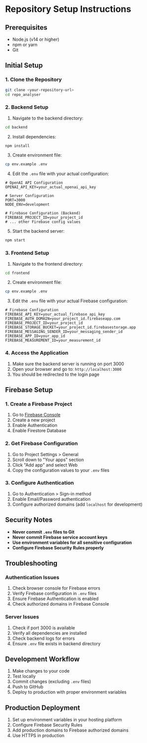 # Repository Setup Instructions

## Prerequisites

- Node.js (v14 or higher)
- npm or yarn
- Git

## Initial Setup

### 1. Clone the Repository
```bash
git clone <your-repository-url>
cd repo_analyser
```

### 2. Backend Setup

1. Navigate to the backend directory:
```bash
cd backend
```

2. Install dependencies:
```bash
npm install
```

3. Create environment file:
```bash
cp env.example .env
```

4. Edit the `.env` file with your actual configuration:
```env
# OpenAI API Configuration
OPENAI_API_KEY=your_actual_openai_api_key

# Server Configuration
PORT=3000
NODE_ENV=development

# Firebase Configuration (Backend)
FIREBASE_PROJECT_ID=your_project_id
# ... other Firebase config values
```

5. Start the backend server:
```bash
npm start
```

### 3. Frontend Setup

1. Navigate to the frontend directory:
```bash
cd frontend
```

2. Create environment file:
```bash
cp env.example .env
```

3. Edit the `.env` file with your actual Firebase configuration:
```env
# Firebase Configuration
FIREBASE_API_KEY=your_actual_firebase_api_key
FIREBASE_AUTH_DOMAIN=your_project_id.firebaseapp.com
FIREBASE_PROJECT_ID=your_project_id
FIREBASE_STORAGE_BUCKET=your_project_id.firebasestorage.app
FIREBASE_MESSAGING_SENDER_ID=your_messaging_sender_id
FIREBASE_APP_ID=your_app_id
FIREBASE_MEASUREMENT_ID=your_measurement_id
```

### 4. Access the Application

1. Make sure the backend server is running on port 3000
2. Open your browser and go to: `http://localhost:3000`
3. You should be redirected to the login page

## Firebase Setup

### 1. Create a Firebase Project

1. Go to [Firebase Console](https://console.firebase.google.com/)
2. Create a new project
3. Enable Authentication
4. Enable Firestore Database

### 2. Get Firebase Configuration

1. Go to Project Settings > General
2. Scroll down to "Your apps" section
3. Click "Add app" and select Web
4. Copy the configuration values to your `.env` files

### 3. Configure Authentication

1. Go to Authentication > Sign-in method
2. Enable Email/Password authentication
3. Configure authorized domains (add `localhost` for development)

## Security Notes

- **Never commit `.env` files to Git**
- **Never commit Firebase service account keys**
- **Use environment variables for all sensitive configuration**
- **Configure Firebase Security Rules properly**

## Troubleshooting

### Authentication Issues

1. Check browser console for Firebase errors
2. Verify Firebase configuration in `.env` files
3. Ensure Firebase Authentication is enabled
4. Check authorized domains in Firebase Console

### Server Issues

1. Check if port 3000 is available
2. Verify all dependencies are installed
3. Check backend logs for errors
4. Ensure `.env` file exists in backend directory

## Development Workflow

1. Make changes to your code
2. Test locally
3. Commit changes (excluding `.env` files)
4. Push to GitHub
5. Deploy to production with proper environment variables

## Production Deployment

1. Set up environment variables in your hosting platform
2. Configure Firebase Security Rules
3. Add production domains to Firebase authorized domains
4. Use HTTPS in production
